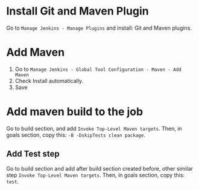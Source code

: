 # Install Git and Maven Plugin
Go to `Manage Jenkins - Manage Plugins` and install: Git and Maven plugins.

# Add Maven
1. Go to `Manage Jenkins - Global Tool Configuration - Maven - Add Maven`
2. Check Install automatically.
3. Save

# Add maven build to the job
Go to build section, and add `Invoke Top-Level Maven targets`. Then, in goals section, copy this: `-B -DskipTests clean package`.

## Add Test step
Go to build section and add after build section created before, other similar step `Invoke Top-Level Maven targets`. Then, in goals section, copy this: `test`.
